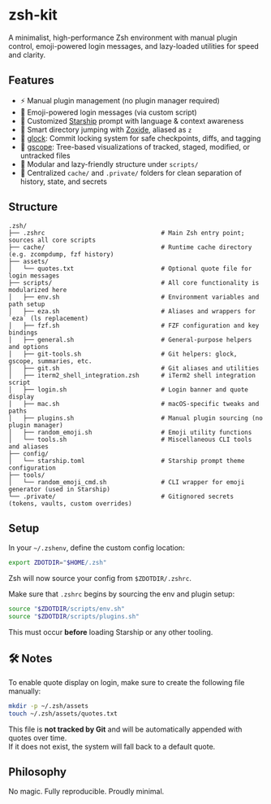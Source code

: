# zsh-kit

A minimalist, high-performance Zsh environment with manual plugin control, emoji-powered login messages, and lazy-loaded utilities for speed and clarity.

## Features

- ⚡️ Manual plugin management (no plugin manager required)
- 🌟 Emoji-powered login messages (via custom script)
- 🚀 Customized [Starship](https://starship.rs) prompt with language & context awareness
- 🧭 Smart directory jumping with [Zoxide](https://github.com/ajeetdsouza/zoxide), aliased as `z`
- 🔐 [glock](docs/glock.md): Commit locking system for safe checkpoints, diffs, and tagging
- 📂 [gscope](docs/gscope.md): Tree-based visualizations of tracked, staged, modified, or untracked files
- 🔧 Modular and lazy-friendly structure under `scripts/`
- 🧹 Centralized `cache/` and `.private/` folders for clean separation of history, state, and secrets

## Structure

```
.zsh/
├── .zshrc                                # Main Zsh entry point; sources all core scripts
├── cache/                                # Runtime cache directory (e.g. zcompdump, fzf history)
├── assets/
│   └── quotes.txt                        # Optional quote file for login messages
├── scripts/                              # All core functionality is modularized here
│   ├── env.sh                            # Environment variables and path setup
│   ├── eza.sh                            # Aliases and wrappers for `eza` (ls replacement)
│   ├── fzf.sh                            # FZF configuration and key bindings
│   ├── general.sh                        # General-purpose helpers and options
│   ├── git-tools.sh                      # Git helpers: glock, gscope, summaries, etc.
│   ├── git.sh                            # Git aliases and utilities
│   ├── iterm2_shell_integration.zsh      # iTerm2 shell integration script
│   ├── login.sh                          # Login banner and quote display
│   ├── mac.sh                            # macOS-specific tweaks and paths
│   ├── plugins.sh                        # Manual plugin sourcing (no plugin manager)
│   ├── random_emoji.sh                   # Emoji utility functions
│   └── tools.sh                          # Miscellaneous CLI tools and aliases
├── config/
│   └── starship.toml                     # Starship prompt theme configuration
├── tools/
│   └── random_emoji_cmd.sh               # CLI wrapper for emoji generator (used in Starship)
└── .private/                             # Gitignored secrets (tokens, vaults, custom overrides)
```

## Setup

In your `~/.zshenv`, define the custom config location:

```bash
export ZDOTDIR="$HOME/.zsh"
```

Zsh will now source your config from `$ZDOTDIR/.zshrc`.

Make sure that `.zshrc` begins by sourcing the env and plugin setup:

```bash
source "$ZDOTDIR/scripts/env.sh"
source "$ZDOTDIR/scripts/plugins.sh"
```

This must occur **before** loading Starship or any other tooling.

## 🛠 Notes

To enable quote display on login, make sure to create the following file manually:

```bash
mkdir -p ~/.zsh/assets
touch ~/.zsh/assets/quotes.txt
```

This file is **not tracked by Git** and will be automatically appended with quotes over time.  
If it does not exist, the system will fall back to a default quote.

## Philosophy

No magic. Fully reproducible. Proudly minimal.
